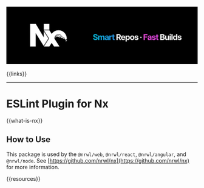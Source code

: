<p align="center"><img src="https://raw.githubusercontent.com/nrwl/nx/master/images/nx.png" width="600"></p>

{{links}}

<hr>

# ESLint Plugin for Nx

{{what-is-nx}}

## How to Use

This package is used by the `@nrwl/web`, `@nrwl/react`, `@nrwl/angular`, and `@nrwl/node`. See [https://github.com/nrwl/nx](https://github.com/nrwl/nx) for more information.

{{resources}}
